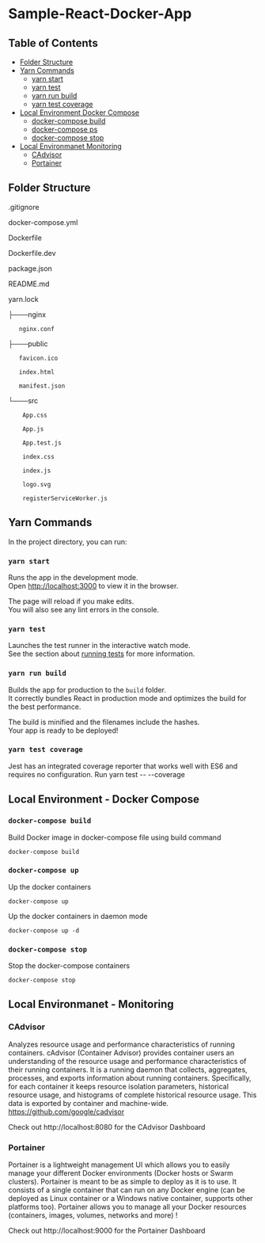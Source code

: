 # Sample-React-Docker-App

## Table of Contents

- [Folder Structure](#folder-structure)
- [Yarn Commands](#yarn-commands)
    - [yarn start](#yarn-start)
    - [yarn test](#yarn-test)
    - [yarn run build](#yarn-run-build)
    - [yarn test coverage](#yarn-test-coverage)
- [Local Environment Docker Compose](local-environment-docker-composer)
    - [docker-compose build](#docker-up)
    - [docker-compose ps](#docker-ps)
    - [docker-compose stop](#docker-stop)
- [Local Environmanet Monitoring](#local-environment-monitoring)
    - [CAdvisor](#monitoring-cadvisor)
    - [Portainer](#monitoring-portainer)

## Folder Structure

.gitignore

docker-compose.yml

Dockerfile

Dockerfile.dev

package.json

README.md

yarn.lock

├───nginx

       nginx.conf

├───public

       favicon.ico

       index.html

       manifest.json

└───src

        App.css

        App.js

        App.test.js

        index.css

        index.js

        logo.svg

        registerServiceWorker.js


## Yarn Commands

In the project directory, you can run:

### `yarn start`

Runs the app in the development mode.<br>
Open [http://localhost:3000](http://localhost:3000) to view it in the browser.

The page will reload if you make edits.<br>
You will also see any lint errors in the console.

### `yarn test`

Launches the test runner in the interactive watch mode.<br>
See the section about [running tests](#running-tests) for more information.

### `yarn run build`

Builds the app for production to the `build` folder.<br>
It correctly bundles React in production mode and optimizes the build for the best performance.

The build is minified and the filenames include the hashes.<br>
Your app is ready to be deployed!


### `yarn test coverage`
Jest has an integrated coverage reporter that works well with ES6 and requires no configuration.
Run yarn test -- --coverage


## Local Environment - Docker Compose

### `docker-compose build`

Build Docker image in docker-compose file using build command

`docker-compose build`

### `docker-compose up`

Up the docker containers 

`docker-compose up`

Up the docker containers in daemon mode

`docker-compose up -d`

### `docker-compose stop`

Stop the docker-compose containers

`docker-compose stop`

## Local Environmanet - Monitoring

### CAdvisor

Analyzes resource usage and performance characteristics of running containers. 
cAdvisor (Container Advisor) provides container users an understanding of the resource usage and performance characteristics of their running containers. It is a running daemon that collects, aggregates, processes, and exports information about running containers. Specifically, for each container it keeps resource isolation parameters, historical resource usage, and histograms of complete historical resource usage. This data is exported by container and machine-wide.
https://github.com/google/cadvisor

Check out http://localhost:8080 for the CAdvisor Dashboard

### Portainer

Portainer is a lightweight management UI which allows you to easily manage your different Docker environments (Docker hosts or Swarm clusters). Portainer is meant to be as simple to deploy as it is to use. It consists of a single container that can run on any Docker engine (can be deployed as Linux container or a Windows native container, supports other platforms too). Portainer allows you to manage all your Docker resources (containers, images, volumes, networks and more) !

Check out http://localhost:9000 for the Portainer Dashboard
